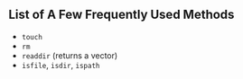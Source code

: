 

## List of A Few Frequently Used Methods
- `touch`
- `rm`
- `readdir` (returns a vector)
- `isfile`, `isdir`, `ispath`






